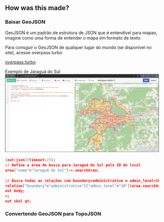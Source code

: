 ## How was this made?

### Baixar GeoJSON
GeoJSON é um padrão de estrutura de JSON que é entendível para mapas, imagine como uma forma de entender o mapa em formato de texto.

Para consguir o GeoJSON de qualquer lugar do mundo (se disponível no site), acesse overpass.turbo

[overpass.turbo](http://overpass-turbo.eu/)

Exemplo de Jaraguá do Sul
![Overpass turbo JGS](./src/assets/docs/overpass-turbo.png)

```json
[out:json][timeout:25];
// Define a área de busca para Jaraguá do Sul pelo ID do local
area["name"="Jaraguá do Sul"]->.searchArea;

// Busca todas as relações com boundary=administrative e admin_level=10 (bairros) dentro da área definida
relation["boundary"="administrative"]["admin_level"="10"](area.searchArea);
out body;
>;
out skel qt;
```

### Convertendo GeoJSON para TopoJSON

